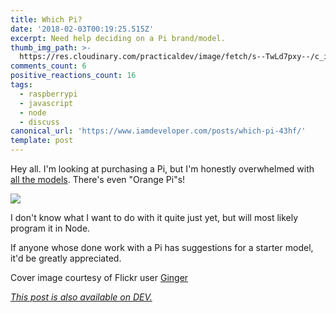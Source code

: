 ```yaml
---
title: Which Pi?
date: '2018-02-03T00:19:25.515Z'
excerpt: Need help deciding on a Pi brand/model.
thumb_img_path: >-
  https://res.cloudinary.com/practicaldev/image/fetch/s--TwLd7pxy--/c_imagga_scale,f_auto,fl_progressive,h_420,q_auto,w_1000/https://thepracticaldev.s3.amazonaws.com/i/tadmw01k5oxmpefz6np6.jpg
comments_count: 6
positive_reactions_count: 16
tags:
  - raspberrypi
  - javascript
  - node
  - discuss
canonical_url: 'https://www.iamdeveloper.com/posts/which-pi-43hf/'
template: post
---
```



Hey all. I'm looking at purchasing a Pi, but I'm honestly overwhelmed with [all the models](https://www.amazon.ca/s/ref=nb_sb_noss_2?url=search-alias%3Daps&field-keywords=pi). There's even "Orange Pi"s!

![](https://thepracticaldev.s3.amazonaws.com/i/xdb6wcxn99jdhflollrg.jpg)

I don't know what I want to do with it quite just yet, but will most likely program it in Node.

If anyone whose done work with a Pi has suggestions for a starter model, it'd be greatly appreciated.

Cover image courtesy of Flickr user [Ginger](https://www.flickr.com/photos/deepfriedkudzu/34339030392/in/photolist-STLugb-6SrEeC-5toss2-5n38vH-5mPF1e-5gdYwJ-5cCjeM-DVVPU-adDyMP-4UgQRL-adDuua-4E76i7-aiwjsd-6PcUSa-6t8PPo-qpajp-hSkn3-WhDTnm-fQuhdK-oStXSc-6jJemJ-c69gkw-2mknJP-41Pmu1-6SmN8P-kYcZh-zxgKr-cvFZbQ-73XzKX-VhkiC8-ouRjq4-9E7HtA-6Snpjg-vZUzb-W8u9kt-96PKyz-z642kB-5Rkgxz-9dtyu1-twi5w-8HBB5z-Ujqvo9-6Srs91-nvG8T-6SnNxk-8ARkk-bcUYW-5L9zSY-Wk3FWM-64N9G8)

*[This post is also available on DEV.](https://dev.to/nickytonline/which-pi-43hf)*


<script>
const parent = document.getElementsByTagName('head')[0];
const script = document.createElement('script');
script.type = 'text/javascript';
script.src = 'https://cdnjs.cloudflare.com/ajax/libs/iframe-resizer/4.1.1/iframeResizer.min.js';
script.charset = 'utf-8';
script.onload = function() {
    window.iFrameResize({}, '.liquidTag');
};
parent.appendChild(script);
</script>    
